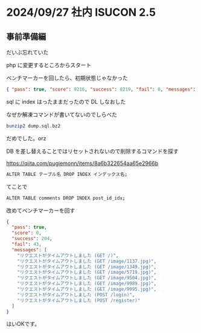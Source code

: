 # 2024/09/27 社内 ISUCON 2.5

## 事前準備編

だいぶ忘れていた

php に変更するところからスタート

ベンチマーカーを回したら、初期状態じゃなかった

```json
{ "pass": true, "score": 9216, "success": 8219, "fail": 0, "messages": [] }
```

sql に index はったままだったので DL しなおした

なぜか解凍コマンドが書いてないのでしらべた

```sh
bunzip2 dump.sql.bz2
```

だめでした。orz

DB を差し替えることではリセットされないので削除するコマンドを探す

https://qiita.com/pugiemonn/items/8a6b322654aa65e2966b

```sh
ALTER TABLE テーブル名 DROP INDEX インデックス名;
```

てことで

```sh
ALTER TABLE comments DROP INDEX post_id_idx;
```

改めてベンチマーカーを回す

```json
{
  "pass": true,
  "score": 0,
  "success": 204,
  "fail": 43,
  "messages": [
    "リクエストがタイムアウトしました (GET /)",
    "リクエストがタイムアウトしました (GET /image/1137.jpg)",
    "リクエストがタイムアウトしました (GET /image/1349.jpg)",
    "リクエストがタイムアウトしました (GET /image/5719.jpg)",
    "リクエストがタイムアウトしました (GET /image/9504.jpg)",
    "リクエストがタイムアウトしました (GET /image/9989.jpg)",
    "リクエストがタイムアウトしました (GET /image/9995.jpg)",
    "リクエストがタイムアウトしました (POST /login)",
    "リクエストがタイムアウトしました (POST /register)"
  ]
}
```

はいOKです。